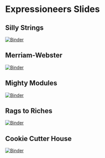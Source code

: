 # Expressioneers Slides

## Silly Strings

[![Binder](https://mybinder.org/badge_logo.svg)](https://mybinder.org/v2/gh/allegheny-college-expressioneers/slides/HEAD?urlpath=tree/silly-strings/index.ipynb)

## Merriam-Webster

[![Binder](https://mybinder.org/badge_logo.svg)](https://mybinder.org/v2/gh/allegheny-college-expressioneers/slides/HEAD?urlpath=tree/merriam-webster/index.ipynb)

## Mighty Modules

[![Binder](https://mybinder.org/badge_logo.svg)](https://mybinder.org/v2/gh/allegheny-college-expressioneers/slides/HEAD?urlpath=tree/mighty-modules/index.ipynb)

## Rags to Riches

[![Binder](https://mybinder.org/badge_logo.svg)](https://mybinder.org/v2/gh/allegheny-college-expressioneers/slides/HEAD?urlpath=tree/rags-to-riches/index.ipynb)

## Cookie Cutter House

[![Binder](https://mybinder.org/badge_logo.svg)](https://mybinder.org/v2/gh/allegheny-college-expressioneers/slides/HEAD?urlpath=tree/cookie-cutter-house/index.ipynb)
